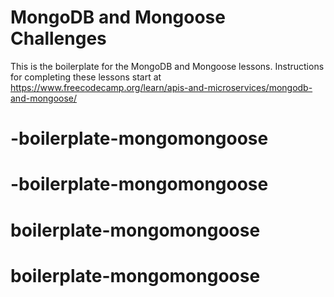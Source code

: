 # MongoDB and Mongoose Challenges

This is the boilerplate for the MongoDB and Mongoose lessons. Instructions for completing these lessons start at https://www.freecodecamp.org/learn/apis-and-microservices/mongodb-and-mongoose/
# -boilerplate-mongomongoose
# -boilerplate-mongomongoose
# boilerplate-mongomongoose
# boilerplate-mongomongoose
